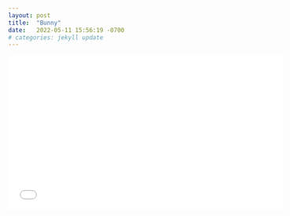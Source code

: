 ```yaml
---
layout: post
title:  "Bunny"
date:   2022-05-11 15:56:19 -0700
# categories: jekyll update
---
```

<div class="video-holder">
  <iframe width="560"
          height="315"
          src="/assets/bunny.pdf"
          frameborder="0"
          allowfullscreen></iframe>
</div>